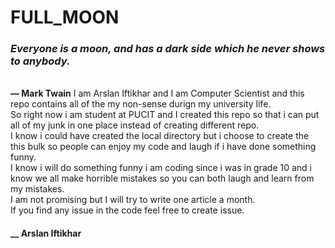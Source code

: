 # FULL_MOON
### <i>Everyone is a moon, and has a dark side which he never shows to anybody.</i>
<br><b>― Mark Twain</b>
I am Arslan Iftikhar and I am Computer Scientist and this repo contains all of the my non-sense durign my university life.<br>
So right now i am student at PUCIT and I created this repo so that i can put all of my junk in one place instead of creating different repo.<br>
I know i could have created the local directory but i choose to create the this bulk so people can enjoy my code and laugh if i have done something funny.<br>
I know i will do something funny i am coding since i was in grade 10 and i know we all make horrible mistakes so you can both laugh and learn from my mistakes.<br>
I am not promising but I will try to write one article a month.<br>
If you find any issue in the code feel free to create issue.<br>
#### __ Arslan Iftikhar

